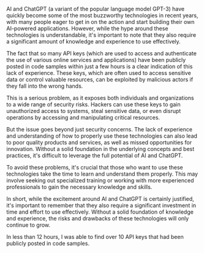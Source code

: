 
AI and ChatGPT (a variant of the popular language model GPT-3) have quickly become some of the most buzzworthy technologies in recent years, with many people eager to get in on the action and start building their own AI-powered applications. However, while the hype around these technologies is understandable, it's important to note that they also require a significant amount of knowledge and experience to use effectively.

The fact that so many API keys (which are used to access and authenticate the use of various online services and applications) have been publicly posted in code samples within just a few hours is a clear indication of this lack of experience. These keys, which are often used to access sensitive data or control valuable resources, can be exploited by malicious actors if they fall into the wrong hands.

This is a serious problem, as it exposes both individuals and organizations to a wide range of security risks. Hackers can use these keys to gain unauthorized access to systems, steal sensitive data, or even disrupt operations by accessing and manipulating critical resources.

But the issue goes beyond just security concerns. The lack of experience and understanding of how to properly use these technologies can also lead to poor quality products and services, as well as missed opportunities for innovation. Without a solid foundation in the underlying concepts and best practices, it's difficult to leverage the full potential of AI and ChatGPT.

To avoid these problems, it's crucial that those who want to use these technologies take the time to learn and understand them properly. This may involve seeking out specialized training or working with more experienced professionals to gain the necessary knowledge and skills.

In short, while the excitement around AI and ChatGPT is certainly justified, it's important to remember that they also require a significant investment in time and effort to use effectively. Without a solid foundation of knowledge and experience, the risks and drawbacks of these technologies will only continue to grow.

In less than 12 hours, I was able to find over 10 API keys that had been publicly posted in code samples.
